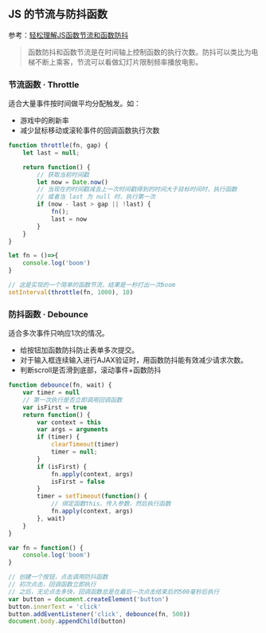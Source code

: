 ## JS 的节流与防抖函数

参考：[轻松理解JS函数节流和函数防抖](https://juejin.im/post/5a35ed25f265da431d3cc1b1)

> 函数防抖和函数节流是在时间轴上控制函数的执行次数。防抖可以类比为电梯不断上乘客，节流可以看做幻灯片限制频率播放电影。

### 节流函数 · Throttle

适合大量事件按时间做平均分配触发。如：

- 游戏中的刷新率
- 减少鼠标移动或滚轮事件的回调函数执行次数

```js
function throttle(fn, gap) {
    let last = null;

    return function() {
        // 获取当前时间戳
        let now = Date.now()
        // 当现在的时间戳减去上一次时间戳得到的时间大于目标时间时，执行函数
        // 或者当 last 为 null 时，执行第一次
        if (now - last > gap || !last) {
            fn();
            last = now
        }
    }
}

let fn = ()=>{
    console.log('boom')
}

// 这是实现的一个简单的函数节流，结果是一秒打出一次boom
setInterval(throttle(fn, 1000), 10)
```

### 防抖函数 · Debounce

适合多次事件只响应1次的情况。

- 给按钮加函数防抖防止表单多次提交。
- 对于输入框连续输入进行AJAX验证时，用函数防抖能有效减少请求次数。
- 判断scroll是否滑到底部，滚动事件+函数防抖

```js
function debounce(fn, wait) {
    var timer = null
    // 第一次执行是否立即调用回调函数
    var isFirst = true
    return function() {
        var context = this
        var args = arguments
        if (timer) {
            clearTimeout(timer)
            timer = null;
        }
        if (isFirst) {
            fn.apply(context, args)
            isFirst = false
        }
        timer = setTimeout(function() {
            // 绑定函数this、传入参数，然后执行函数
            fn.apply(context, args)
        }, wait)
    }
}

var fn = function() {
    console.log('boom')
}

// 创建一个按钮，点击调用防抖函数
// 初次点击，回调函数立即执行
// 之后，无论点击多快，回调函数总是在最后一次点击结束后的500毫秒后执行
var button = document.createElement('button')
button.innerText = 'click'
button.addEventListener('click', debounce(fn, 500))
document.body.appendChild(button)
```

